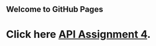 ## Welcome to GitHub Pages

# Click here [API Assignment 4](https://live1818.github.io/cpit405-assignment-4/Assignment4.html).

